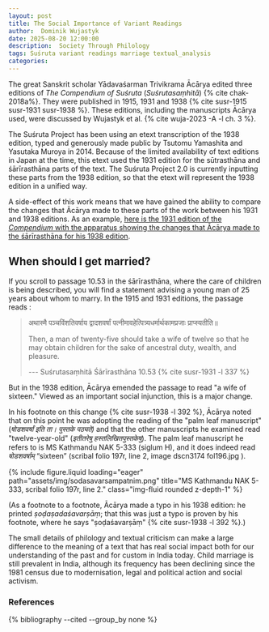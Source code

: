 ```yaml
---
layout: post
title: The Social Importance of Variant Readings
author:  Dominik Wujastyk
date: 2025-08-20 12:00:00
description:  Society Through Philology
tags: Suśruta variant readings marriage textual_analysis
categories: 
---
```


The great Sanskrit scholar Yādavaśarman Trivikrama Ācārya edited three editions of *The Compendium of Suśruta* (*Suśrutasaṃhitā*) {% cite chak-2018a%}.   They were published in 1915, 1931 and 1938 {% cite susr-1915 susr-1931 susr-1938 %}.  These editions, including the manuscripts Ācārya used, were discussed by Wujastyk et al. {% cite wuja-2023 -A -l ch. 3 %}. 

The Suśruta Project has been using an etext transcription of the 1938 edition, typed and generously made public by Tsutomu Yamashita and Yasutaka Muroya in 2014.  Because of the limited availability of text editions in Japan at the time, this etext used the 1931 edition for the sūtrasthāna and śārīrasthāna parts of the text.  The Suśruta Project 2.0 is currently inputting these parts from the 1938 edition, so that the etext will represent the 1938 edition in a unified way.

A side-effect of this work means that we have gained the ability to compare the changes that Ācārya made to these parts of the work between his 1931 and 1938 editions.  As an example, [here is the 1931 edition of the *Compendium* with the apparatus showing the changes that Ācārya made to the śārīrasthāna for his 1938 edition](https://saktumiva.org/wiki/wujastyk/susrutasamhita/03-su.sa/03-za-vulgate-1931?upama_ver=i4l46viq17).

## When should I get married?

If you scroll to passage 10.53 in the śārīrasthāna, where the care of children is being described, you will find a statement advising a young man of 25 years about whom to marry.  In the 1915 and 1931 editions, the passage reads :

> अथास्मै पञ्चविंशतिवर्षाय द्वादशवर्षां पत्नीमावहेत्पित्र्यधर्मार्थकामप्रजाः प्राप्स्यतीति॥ 
>
> Then, a man of twenty-five should take a wife of twelve so that he may obtain children for the sake of ancestral duty, wealth, and pleasure.
>
> --- Suśrutasaṃhitā Śārīrasthāna 10.53 {% cite susr-1931 -l 337 %}

But in the 1938 edition, Ācārya emended the passage to read "a wife of sixteen."  Viewed as an important social injunction, this is a major change.

In his footnote on this change {% cite susr-1938 -l 392 %}, Ācārya noted that on this point he was adopting the reading of the "palm leaf manuscript" (*षोडशवर्षां इति ता। पुस्तके पठ्यते)* and that the other manuscripts he examined read "twelve-year-old"  (*इतीतरेषु हस्तलिखितपुस्तकेषु*).  The palm leaf manuscript he refers to is MS Kathmandu NAK 5-333 (siglum H), and it does indeed read *षोडशवर्षाम्* “sixteen” (scribal folio 197r, line 2, image dscn3174 fol196.jpg ). 

{% include figure.liquid loading="eager" path="assets/img/sodasavarsampatnim.png" title="MS Kathmandu NAK 5-333, scribal folio 197r, line 2." class="img-fluid rounded z-depth-1" %}

(As a footnote to a footnote, Ācārya made a typo in his 1938 edition: he printed *ṣoḍaṣadaśavarṣāṃ*; that this was just a typo is proven by his footnote, where he says "ṣoḍaśavarṣāṃ" {% cite susr-1938 -l 392 %}.)

The small details of philology and textual criticism can make a large difference to the meaning of a text that has real social impact both for our understanding of the past and for custom in India today.  Child marriage is still prevalent in India, although its frequency has been declining since the 1981 census due to modernisation, legal and political action and social activism. 

### References

{% bibliography --cited --group_by none %}
